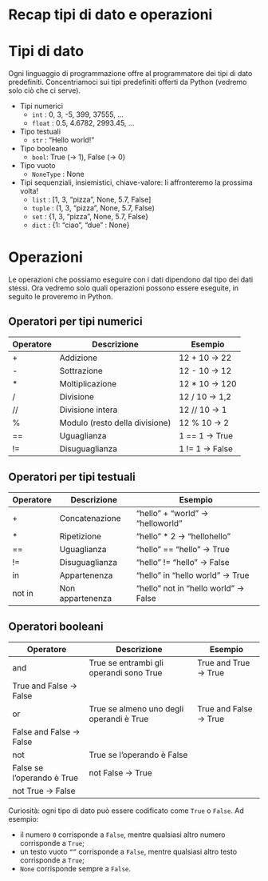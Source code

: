 # Recap tipi di dato e operazioni

# Tipi di dato

Ogni linguaggio di programmazione offre al programmatore dei tipi di dato predefiniti. Concentriamoci sui tipi predefiniti offerti da Python (vedremo solo ciò che ci serve).

- Tipi numerici
    - `int` : 0, 3, -5, 399, 37555, …
    - `float` : 0.5, 4.6782, 2993.45, …
- Tipo testuali
    - `str` : “Hello world!”
- Tipo booleano
    - `bool`: True (→ 1), False (→ 0)
- Tipo vuoto
    - `NoneType` : None
- Tipi sequenziali, insiemistici, chiave-valore: li affronteremo la prossima volta!
    - `list` : [1, 3, “pizza”, None, 5.7, False]
    - `tuple` : (1, 3, “pizza”, None, 5.7, False)
    - `set` : {1, 3, “pizza”, None, 5.7, False}
    - `dict` : {1: “ciao”, “due” : None}

# Operazioni

Le operazioni che possiamo eseguire con i dati dipendono dal tipo dei dati stessi. Ora vedremo solo quali operazioni possono essere eseguite, in seguito le proveremo in Python.

## **Operatori per tipi numerici**

| Operatore | Descrizione | Esempio |
| --- | --- | --- |
| + | Addizione | 12 + 10 -> 22 |
| - | Sottrazione | 12 - 10 -> 12 |
| * | Moltiplicazione | 12 * 10 -> 120 |
| / | Divisione | 12 / 10 -> 1,2 |
| // | Divisione intera | 12 // 10 -> 1 |
| % | Modulo (resto della divisione) | 12 % 10 -> 2 |
| == | Uguaglianza | 1 == 1 -> True |
| != | Disuguaglianza | 1 != 1 -> False |

## **Operatori per tipi testuali**

| Operatore | Descrizione | Esempio |
| --- | --- | --- |
| + | Concatenazione | “hello” + “world” -> “helloworld” |
| * | Ripetizione | “hello” * 2 -> “hellohello” |
| == | Uguaglianza | “hello” == “hello” -> True |
| != | Disuguaglianza | “hello” != “hello” -> False |
| in | Appartenenza | “hello” in “hello world” -> True |
| not in | Non appartenenza | “hello” not in “hello world” -> False |

## **Operatori booleani**

| Operatore | Descrizione | Esempio |
| --- | --- | --- |
| and | True se entrambi gli operandi sono True | True and True -> True
True and False -> False |
| or | True se almeno uno degli operandi è True | True and False -> True
False and False -> False |
| not | True se l’operando è False
False se l’operando è True | not False -> True
not True -> False |

Curiosità: ogni tipo di dato può essere codificato come `True` o `False`. Ad esempio:

- il numero `0` corrisponde a `False`, mentre qualsiasi altro numero corrisponde a `True`;
- un testo vuoto `“”` corrisponde a `False`, mentre qualsiasi altro testo corrisponde a `True`;
- `None` corrisponde sempre a `False`.